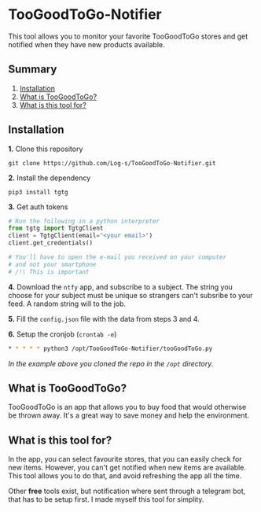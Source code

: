 # TooGoodToGo-Notifier

This tool allows you to monitor your favorite TooGoodToGo stores and get notified when they have new products available.

## Summary

1. [Installation](#installation)
2. [What is TooGoodToGo?](#what-is-toogoodtogo)
3. [What is this tool for?](#what-is-this-tool-for)

## Installation

**1.** Clone this repository
```
git clone https://github.com/Log-s/TooGoodToGo-Notifier.git
```

**2.** Install the dependency
```
pip3 install tgtg
```

**3.** Get auth tokens
```python
# Run the following in a python interpreter
from tgtg import TgtgClient
client = TgtgClient(email="<your email>")
client.get_credentials()

# You'll have to open the e-mail you received on your computer
# and not your smartphone
# /!\ This is important
```

**4.** Download the `ntfy` app, and subscribe to a subject. The string you choose for your subject must be unique so strangers can't subsribe to your feed. A random string will to the job.

**5.** Fill the `config.json` file with the data from steps 3 and 4.

**6.** Setup the cronjob (`crontab -e`)
```bash
* * * * * python3 /opt/TooGoodToGo-Notifier/tooGoodToGo.py
```
*In the example above you cloned the repo in the `/opt` directory.*

## What is TooGoodToGo?

TooGoodToGo is an app that allows you to buy food that would otherwise be thrown away. It's a great way to save money and help the environment.

## What is this tool for?

In the app, you can select favourite stores, that you can easily check for new items. However, you can't get notified when new items are available. This tool allows you to do that, and avoid refreshing the app all the time.

Other **free** tools exist, but notification where sent through a telegram bot, that has to be setup first. I made myself this tool for simplity.